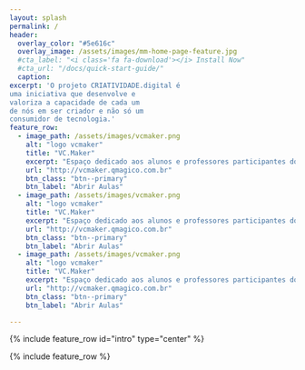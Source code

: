 ```yaml
---
layout: splash
permalink: /
header:
  overlay_color: "#5e616c"
  overlay_image: /assets/images/mm-home-page-feature.jpg
  #cta_label: "<i class='fa fa-download'></i> Install Now"
  #cta_url: "/docs/quick-start-guide/"
  caption:
excerpt: 'O projeto CRIATIVIDADE.digital é
uma iniciativa que desenvolve e
valoriza a capacidade de cada um
de nós em ser criador e não só um
consumidor de tecnologia.'
feature_row:
  - image_path: /assets/images/vcmaker.png
    alt: "logo vcmaker"
    title: "VC.Maker"
    excerpt: "Espaço dedicado aos alunos e professores participantes do VC.Maker."
    url: "http://vcmaker.qmagico.com.br"
    btn_class: "btn--primary"
    btn_label: "Abrir Aulas"
  - image_path: /assets/images/vcmaker.png
    alt: "logo vcmaker"
    title: "VC.Maker"
    excerpt: "Espaço dedicado aos alunos e professores participantes do VC.Maker."
    url: "http://vcmaker.qmagico.com.br"
    btn_class: "btn--primary"
    btn_label: "Abrir Aulas"
  - image_path: /assets/images/vcmaker.png
    alt: "logo vcmaker"
    title: "VC.Maker"
    excerpt: "Espaço dedicado aos alunos e professores participantes do VC.Maker."
    url: "http://vcmaker.qmagico.com.br"
    btn_class: "btn--primary"
    btn_label: "Abrir Aulas"

---
```


{% include feature_row id="intro" type="center" %}

{% include feature_row %}